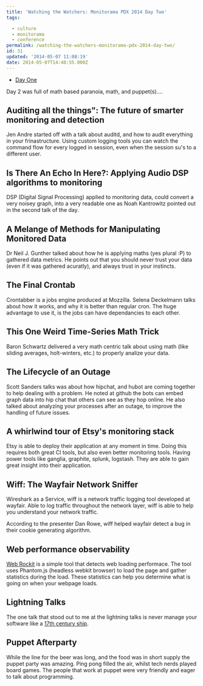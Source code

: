 ```yaml
---
title: 'Watching the Watchers: Monitorama PDX 2014 Day Two'
tags:

  - culture
  - monitorama
  - conference
permalink: /watching-the-watchers-monitorama-pdx-2014-day-two/
id: 31
updated: '2014-05-07 11:08:19'
date: 2014-05-07T14:48:55.000Z
---
```


* [Day One](/watching-the-watchers-monitorama-day-one/)

Day 2 was full of math based paranoia, math, and puppet(s)....

<!-- more -->
## Auditing all the things": The future of smarter monitoring and detection

Jen Andre started off with a talk about auditd, and how to audit everything in your frinastructure. Using custom logging tools you can watch the command flow for every logged in session, even when the session su's to a different user.

## Is There An Echo In Here?: Applying Audio DSP algorithms to monitoring

DSP (Digital Signal Processing) applied to monitoring data, could convert a very noisey graph, into a very readable one as Noah Kantrowitz pointed out in the second talk of the day.

## A Melange of Methods for Manipulating Monitored Data

Dr Neil J. Gunther talked about how he is applying maths (yes plural :P) to gathered data metrics. He points out that you should never trust your data (even if it was gathered acuratly), and always trust in your instincts.

## The Final Crontab

Crontabber is a jobs engine produced at Mozzilla. Selena Deckelmann talks about how it works, and why it is better than regular cron. The huge advantage to use it, is the jobs can have dependancies to each other.

## This One Weird Time-Series Math Trick

Baron Schwartz delivered a very math centric talk about using math (like sliding averages, holt-winters, etc.) to properly analize your data.

## The Lifecycle of an Outage

Scott Sanders talks was about how hipchat, and hubot are coming together to help dealing with a problem. He noted at github the bots can embed graph data into hip chat that others can see as they hop online. He also talked about analyzing your processes after an outage, to improve the handling of future issues.

## A whirlwind tour of Etsy's monitoring stack

Etsy is able to deploy their application at any moment in time. Doing this requires both great CI tools, but also even better monitoring tools. Having power tools like ganglia, graphite, splunk, logstash. They are able to gain great insight into their application.

## Wiff: The Wayfair Network Sniffer

Wireshark as a Service, wiff is a network traffic logging tool developed at wayfair. Able to log traffic throughout the network layer, wiff is able to help you understand your network traffic.

According to the presenter Dan Rowe, wiff helped wayfair detect a bug in their cookie generating algorithm.

## Web performance observability

[Web Rockit](http://webrockit.io/) is a simple tool that detects web loading performace. The tool uses Phantom.js (headless webkit browser) to load the page and gather statistics during the load. These statistics can help you determine what is going on when your webpage loads.

## Lightning Talks

The one talk that stood out to me at the lightning talks is never manage your software like a [17th century ship](http://pete.io/Jra5).

## Puppet Afterparty

While the line for the beer was long, and the food was in short supply the puppet party was amazing. Ping pong filled the air, whilst tech nerds played board games. The people that work at puppet were very friendly and eager to talk about programming.
